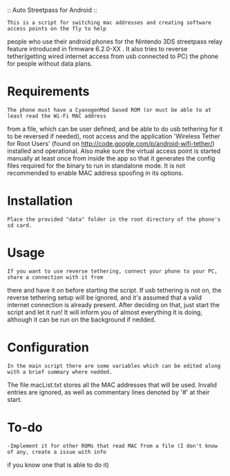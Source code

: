 ﻿:: Auto Streetpass for Android ::

	This is a script for switching mac addresses and creating software access points on the fly to help 
people who use their android phones for the Nintendo 3DS streetpass relay feature introduced in  firmware 
6.2.0-XX . It also tries to reverse tether(getting wired internet access from usb connected to PC) the 
phone for people without data plans.

# Requirements
	The phone must have a CyanogenMod based ROM (or must be able to at least read the Wi-Fi MAC address 
from a file, which can be user defined, and be able to do usb tethering for it to be reversed if needed), 
root access and the application 'Wireless Tether for Root Users' 
(found on http://code.google.com/p/android-wifi-tether/) installed and operational. Also make sure the 
virtual access point is started manually at least once from inside the app so that it generates the config 
files required for the binary to run in standalone mode. It is not recommended to enable MAC address spoofing 
in its options.

# Installation
	Place the provided "data" folder in the root directory of the phone's sd card.

# Usage
	If you want to use reverse tethering, connect your phone to your PC, share a connection with it from 
there and have it on before starting the script. If usb tethering is not on, the reverse tethering setup will 
be ignored, and it's assumed that a valid internet connection is already present. After deciding on that, 
just start the script and let it run! It will inform you of almost everything it is doing, although it can be 
run on the background if nedded.

# Configuration
	In the main script there are some variables which can be edited along with a brief summary where nedded. 
The file macList.txt stores all the MAC addresses that will be used. Invalid entries are ignored, as well as 
commentary lines denoted by '#' at their start.
	
# To-do
	-Implement it for other ROMs that read MAC from a file (I don't know of any, create a issue with info 
if you know one that is able to do it)
	